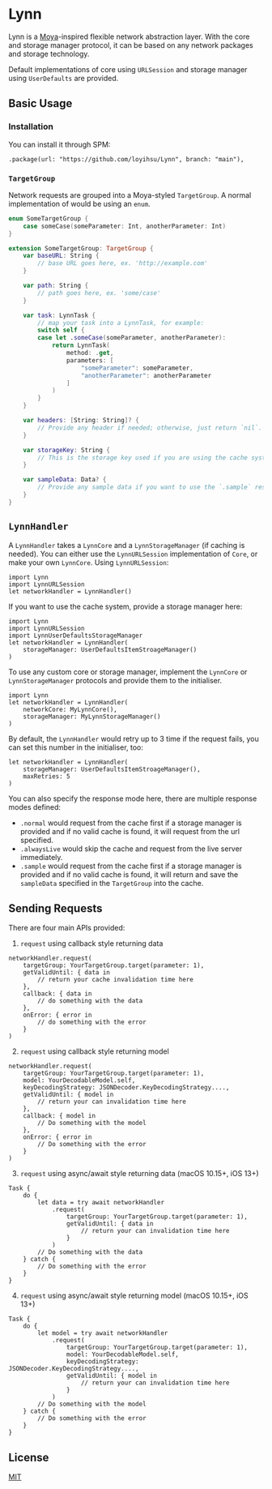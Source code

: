 # Lynn

Lynn is a [Moya][1]-inspired flexible network abstraction layer. With the core and storage manager protocol, it can be based on any network packages and storage technology.

Default implementations of core using `URLSession` and storage manager using `UserDefaults` are provided.

## Basic Usage

### Installation

You can install it through SPM:

```swift=
.package(url: "https://github.com/loyihsu/Lynn", branch: "main"),
```

### `TargetGroup`

Network requests are grouped into a Moya-styled `TargetGroup`. A normal implementation of would be using an `enum`. 

```swift
enum SomeTargetGroup {
    case someCase(someParameter: Int, anotherParameter: Int)
}

extension SomeTargetGroup: TargetGroup {
    var baseURL: String {
        // base URL goes here, ex. 'http://example.com'
    }

    var path: String {
        // path goes here, ex. 'some/case'
    }

    var task: LynnTask {
        // map your task into a LynnTask, for example:
        switch self {
        case let .someCase(someParameter, anotherParameter):
            return LynnTask(
                method: .get,
                parameters: [
                    "someParameter": someParameter,
                    "anotherParameter": anotherParameter
                ]
            )
        }
    }

    var headers: [String: String]? {
        // Provide any header if needed; otherwise, just return `nil`.
    }

    var storageKey: String {
        // This is the storage key used if you are using the cache system. Ex. 'someCase'
    }

    var sampleData: Data? {
        // Provide any sample data if you want to use the `.sample` response mode.
    }
}
```

## `LynnHandler`

A `LynnHandler` takes a `LynnCore` and a `LynnStorageManager` (if caching is needed). You can either use the `LynnURLSession` implementation of `Core`, or make your own `LynnCore`. Using `LynnURLSession`:

```swift=
import Lynn
import LynnURLSession
let networkHandler = LynnHandler()
```

If you want to use the cache system, provide a storage manager here:

```swift=
import Lynn
import LynnURLSession
import LynnUserDefaultsStorageManager
let networkHandler = LynnHandler(
    storageManager: UserDefaultsItemStroageManager()
)
```

To use any custom core or storage manager, implement the `LynnCore` or `LynnStorageManager` protocols and provide them to the initialiser.

```swift=
import Lynn
let networkHandler = LynnHandler(
    networkCore: MyLynnCore(),
    storageManager: MyLynnStorageManager()
)
```

By default, the `LynnHandler` would retry up to 3 time if the request fails, you can set this number in the initialiser, too:

```swift=
let networkHandler = LynnHandler(
    storageManager: UserDefaultsItemStroageManager(),
    maxRetries: 5
)
```

You can also specify the response mode here, there are multiple response modes defined:

* `.normal` would request from the cache first if a storage manager is provided and if no valid cache is found, it will request from the url specified.
* `.alwaysLive` would skip the cache and request from the live server immediately.
* `.sample` would request from the cache first if a storage manager is provided and if no valid cache is found, it will return and save the `sampleData` specified in the `TargetGroup` into the cache.

## Sending Requests

There are four main APIs provided:

1. `request` using callback style returning data

```swift=
networkHandler.request(
    targetGroup: YourTargetGroup.target(parameter: 1),
    getValidUntil: { data in
        // return your cache invalidation time here
    },
    callback: { data in
        // do something with the data        
    },
    onError: { error in
        // do something with the error
    }
)
```

2. `request` using callback style returning model

```swift=
networkHandler.request(
    targetGroup: YourTargetGroup.target(parameter: 1),
    model: YourDecodableModel.self,
    keyDecodingStrategy: JSONDecoder.KeyDecodingStrategy....,
    getValidUntil: { model in
        // return your can invalidation time here
    },
    callback: { model in
        // Do something with the model
    },
    onError: { error in
        // Do something with the error
    }
)
```

3. `request` using async/await style returning data (macOS 10.15+, iOS 13+)

```swift=
Task {
    do {
        let data = try await networkHandler
            .request(
                targetGroup: YourTargetGroup.target(parameter: 1),
                getValidUntil: { data in
                    // return your can invalidation time here
                }
            )
        // Do something with the data
    } catch {
        // Do something with the error
    }
}
```

4. `request` using async/await style returning model (macOS 10.15+, iOS 13+)

```swift=
Task {
    do {
        let model = try await networkHandler
            .request(
                targetGroup: YourTargetGroup.target(parameter: 1),
                model: YourDecodableModel.self,
                keyDecodingStrategy: JSONDecoder.KeyDecodingStrategy....,
                getValidUntil: { model in
                    // return your can invalidation time here
                }
            )
        // Do something with the model
    } catch {
        // Do something with the error
    }
}
```

## License

[MIT][2]

[1]:	https://github.com/Moya/Moya
[2]:	https://github.com/loyihsu/Lynn/blob/main/LICENSE